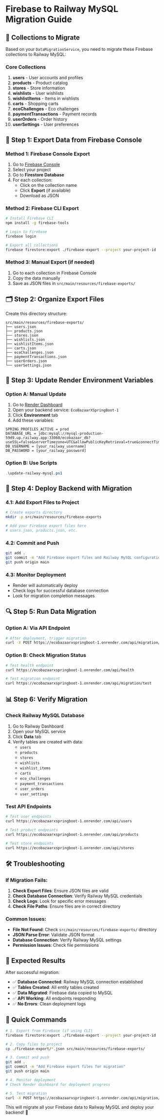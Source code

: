 # Firebase to Railway MySQL Migration Guide

## 🎯 **Collections to Migrate**

Based on your `DataMigrationService`, you need to migrate these Firebase collections to Railway MySQL:

### **Core Collections**
1. **users** - User accounts and profiles
2. **products** - Product catalog
3. **stores** - Store information
4. **wishlists** - User wishlists
5. **wishlistItems** - Items in wishlists
6. **carts** - Shopping carts
7. **ecoChallenges** - Eco challenges
8. **paymentTransactions** - Payment records
9. **userOrders** - Order history
10. **userSettings** - User preferences

## 🚀 **Step 1: Export Data from Firebase Console**

### **Method 1: Firebase Console Export**
1. Go to [Firebase Console](https://console.firebase.google.com)
2. Select your project
3. Go to **Firestore Database**
4. For each collection:
   - Click on the collection name
   - Click **Export** (if available)
   - Download as JSON

### **Method 2: Firebase CLI Export**
```bash
# Install Firebase CLI
npm install -g firebase-tools

# Login to Firebase
firebase login

# Export all collections
firebase firestore:export ./firebase-export --project your-project-id
```

### **Method 3: Manual Export (if needed)**
1. Go to each collection in Firebase Console
2. Copy the data manually
3. Save as JSON files in `src/main/resources/firebase-exports/`

## 🗂️ **Step 2: Organize Export Files**

Create this directory structure:
```
src/main/resources/firebase-exports/
├── users.json
├── products.json
├── stores.json
├── wishlists.json
├── wishlistItems.json
├── carts.json
├── ecoChallenges.json
├── paymentTransactions.json
├── userOrders.json
└── userSettings.json
```

## 🔧 **Step 3: Update Render Environment Variables**

### **Option A: Manual Update**
1. Go to [Render Dashboard](https://dashboard.render.com)
2. Open your backend service: `EcoBazaarXSpringBoot-1`
3. Click **Environment** tab
4. Add these variables:

```
SPRING_PROFILES_ACTIVE = prod
DATABASE_URL = jdbc:mysql://mysql-production-59d9.up.railway.app:33060/ecobazaar_db?useSSL=false&serverTimezone=UTC&allowPublicKeyRetrieval=true&connectTimeout=60000&socketTimeout=60000
DB_USERNAME = [your_railway_username]
DB_PASSWORD = [your_railway_password]
```

### **Option B: Use Scripts**
```powershell
.\update-railway-mysql.ps1
```

## 🚀 **Step 4: Deploy Backend with Migration**

### **4.1: Add Export Files to Project**
```bash
# Create exports directory
mkdir -p src/main/resources/firebase-exports

# Add your Firebase export files here
# users.json, products.json, etc.
```

### **4.2: Commit and Push**
```bash
git add .
git commit -m "Add Firebase export files and Railway MySQL configuration"
git push origin main
```

### **4.3: Monitor Deployment**
- Render will automatically deploy
- Check logs for successful database connection
- Look for migration completion messages

## 🔍 **Step 5: Run Data Migration**

### **Option A: Via API Endpoint**
```bash
# After deployment, trigger migration
curl -X POST https://ecobazaarxspringboot-1.onrender.com/api/migration/start
```

### **Option B: Check Migration Status**
```bash
# Test health endpoint
curl https://ecobazaarxspringboot-1.onrender.com/api/health

# Test migration endpoint
curl https://ecobazaarxspringboot-1.onrender.com/api/migration/test
```

## 📊 **Step 6: Verify Migration**

### **Check Railway MySQL Database**
1. Go to Railway Dashboard
2. Open your MySQL service
3. Click **Data** tab
4. Verify tables are created with data:
   - `users`
   - `products`
   - `stores`
   - `wishlists`
   - `wishlist_items`
   - `carts`
   - `eco_challenges`
   - `payment_transactions`
   - `user_orders`
   - `user_settings`

### **Test API Endpoints**
```bash
# Test user endpoints
curl https://ecobazaarxspringboot-1.onrender.com/api/users

# Test product endpoints
curl https://ecobazaarxspringboot-1.onrender.com/api/products

# Test store endpoints
curl https://ecobazaarxspringboot-1.onrender.com/api/stores
```

## 🛠️ **Troubleshooting**

### **If Migration Fails:**
1. **Check Export Files**: Ensure JSON files are valid
2. **Check Database Connection**: Verify Railway MySQL credentials
3. **Check Logs**: Look for specific error messages
4. **Check File Paths**: Ensure files are in correct directory

### **Common Issues:**
- **File Not Found**: Check `src/main/resources/firebase-exports/` directory
- **JSON Parse Error**: Validate JSON format
- **Database Connection**: Verify Railway MySQL settings
- **Permission Issues**: Check file permissions

## 🎯 **Expected Results**

After successful migration:
- ✅ **Database Connected**: Railway MySQL connection established
- ✅ **Tables Created**: All entity tables created
- ✅ **Data Migrated**: Firebase data copied to MySQL
- ✅ **API Working**: All endpoints responding
- ✅ **No Errors**: Clean deployment logs

## 📝 **Quick Commands**

```bash
# 1. Export from Firebase (if using CLI)
firebase firestore:export ./firebase-export --project your-project-id

# 2. Copy files to project
cp ./firebase-export/*.json src/main/resources/firebase-exports/

# 3. Commit and push
git add .
git commit -m "Add Firebase export files for migration"
git push origin main

# 4. Monitor deployment
# Check Render dashboard for deployment progress

# 5. Test migration
curl -X POST https://ecobazaarxspringboot-1.onrender.com/api/migration/start
```

This will migrate all your Firebase data to Railway MySQL and deploy your backend! 🚀

